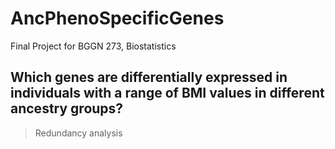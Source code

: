 # AncPhenoSpecificGenes
Final Project for BGGN 273, Biostatistics

## Which genes are differentially expressed in individuals with a range of BMI values in different ancestry groups? 

> Redundancy analysis
